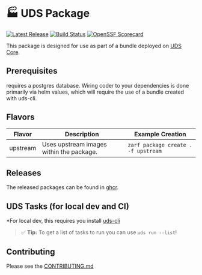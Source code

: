 # 🏭 UDS <name-upper> Package

[![Latest Release](https://img.shields.io/github/v/release/<organization>/uds-package-<name>)](https://github.com/<organization>/uds-package-<name>/releases)
[![Build Status](https://img.shields.io/github/actions/workflow/status/<organization>/uds-package-<name>/tag-and-release.yaml)](https://github.com/<organization>/uds-package-<name>/actions/workflows/tag-and-release.yaml)
[![OpenSSF Scorecard](https://api.securityscorecards.dev/projects/github.com/<organization>/uds-package-<name>/badge)](https://api.securityscorecards.dev/projects/github.com/<organization>/uds-package-<name>)

This package is designed for use as part of a bundle deployed on [UDS Core](https://github.com/defenseunicorns/uds-core).

## Prerequisites

<name-upper> requires a postgres database. Wiring coder to your dependencies is done primarily via helm values, which will require the use of a bundle created with uds-cli.

## Flavors

| Flavor | Description | Example Creation |
| ------ | ----------- | ---------------- |
| upstream | Uses upstream images within the package. | `zarf package create . -f upstream` |

## Releases

The released packages can be found in [ghcr](https://github.com/<organization>/uds-package-<name>/pkgs/container/packages%2Fuds%2F<name>).

## UDS Tasks (for local dev and CI)

*For local dev, this requires you install [uds-cli](https://github.com/defenseunicorns/uds-cli?tab=readme-ov-file#install)

> :white_check_mark: **Tip:** To get a list of tasks to run you can use `uds run --list`!

## Contributing

Please see the [CONTRIBUTING.md](./CONTRIBUTING.md)
